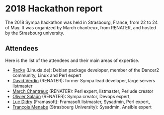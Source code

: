 # 2018 Hackathon report
The 2018 Sympa hackathon was held in Strasbourg, France, from 22 to 24 of May.
It was organized by March chantreux, from RENATER, and hosted by the Strasbourg university.

## Attendees
Here is the list of the attendees and their main areas of expertise.

 - [Racke](https://github.com/orgs/racke) (Linuxia.de): Debian package developer, member of the Dancer2 community, Linux and Perl expert
 - [David Verdin](https://github.com/dverdin) (RENATER): former Sympa lead developer, large servers listmaster
 - [March Chantreux](https://github.com/eiro) (RENATER): Perl expert, listmaster, Perlude creator
 - [Olivier Salaün](https://github.com/salaun-urennes1) (RENATER): Sympa creator, Devops expert,
 - [Luc Didry](https://github.com/ldidry) (Framasoft): Framasoft listmaster, Sysadmin, Perl expert,
 - [François Menabe](https://github.com/fmenabe) (Strasbourg University): Sysadmin, Ansible expert
 

